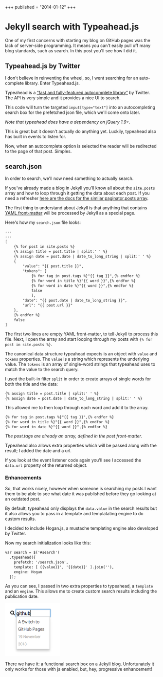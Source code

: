 +++
published = "2014-01-12"
+++

# Jekyll search with Typeahead.js

One of my first concerns with starting my blog on GitHub pages was the lack of
server-side programming. It means you can't easily pull off many blog standards,
such as search. In this post you'll see how I did it.

## Typeahead.js by Twitter

I don't believe in reinventing the wheel, so, I went searching for an
auto-complete library. Enter Typeahead.js.

Typeahead is a [“fast and fully-featured autocomplete
library”](http://twitter.github.io/typeahead.js/) by Twitter. The API is very
simple and it provides a nice UI to search.


This code will turn the targeted `input[type="text"]` into an autocompleting
search box for the prefetched json file, which we'll come onto later.

*Note that typeahead does have a dependency on jQuery 1.9+.*

This is great but it doesn't actually do anything yet. Luckily, typeahead also
has built in events to listen for.


Now, when an autocomplete option is selected the reader will be redirected to
the page of that post. Simples.

## search.json

In order to search, we'll now need something to actually search.

If you've already made a blog in Jekyll you'll know all about the `site.posts`
array and how to loop through it getting the data about each post. If you need a
refresher [here are the docs for the simliar paginator.posts
array](http://jekyllrb.com/docs/pagination/).

The first thing to understand about Jekyll is that anything that contains [YAML
front-matter](http://jekyllrb.com/docs/frontmatter/) will be processed by Jekyll
as a special page.

Here's how my `search.json` file looks:

```
---
---
[
    {% for post in site.posts %}
    {% assign title = post.title | split:' ' %}
    {% assign date = post.date | date_to_long_string | split:' ' %}
    {
        "value": "{{ post.title }}",
        "tokens": [
            {% for tag in post.tags %}"{{ tag }}",{% endfor %}
            {% for word in title %}"{{ word }}",{% endfor %}
            {% for word in date %}"{{ word }}",{% endfor %}
            false
            ],
        "date": "{{ post.date | date_to_long_string }}",
        "url": "{{ post.url }}"
    },
    {% endfor %}
    false
]
```

The first two lines are empty YAML front-matter, to tell Jekyll to process this
file. Next, I open the array and start looping through my posts with `{% for
post in site.posts %}`.

The canonical data structure typeahead expects is an object with `value` and
`tokens` properties. The `value` is a string which represents the underlying
value. The `tokens` is an array of single-word strings that typeahead uses to
match the value to the search query.

I used the built-in filter `split` in order to create arrays of single words for
both the title and the data:

    {% assign title = post.title | split:' ' %}
    {% assign date = post.date | date_to_long_string | split:' ' %}

This allowed me to then loop through each word and add it to the array.

    {% for tag in post.tags %}"{{ tag }}",{% endfor %}
    {% for word in title %}"{{ word }}",{% endfor %}
    {% for word in date %}"{{ word }}",{% endfor %}

*The post.tags are already an array, defined in the post front-matter.*

Typeahead also allows extra properties which will be passed along with the
result; I added the date and a url.

If you look at the event listener code again you'll see I accessed the
`data.url` property of the returned object.

### Enhancements

So, that works nicely, however when someone is searching my posts I want them to
be able to see what date it was published before they go looking at an outdated
post.

By default, typeahead only displays the `data.value` in the search results but
it also allows you to pass in a template and templatating engine to do custom
results.

I decided to include Hogan.js, a mustache templating engine also developed by
Twitter.

Now my search initialization looks like this:

    var search = $('#search')
      .typeahead({
        prefetch: '/search.json',
        template: [ {{value}}', '{{date}}' ].join(''),
        engine: Hogan
      });

As you can see, I passed in two extra properties to typeahead, a `template` and
an `engine`. This allows me to create custom search results including the
publication date.

![The working product](/static/img/jekyll-search-with-typeahead.png)

There we have it: a functional search box on a Jekyll blog. Unfortunately it
only works for those with js enabled, but, hey, progressive enhancement!
